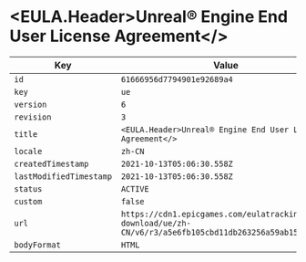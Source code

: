 # <EULA.Header>Unreal® Engine End User License Agreement</>

| Key | Value |
| --- | ----- |
| `id` | `61666956d7794901e92689a4` |
| `key` | `ue` |
| `version` | `6` |
| `revision` | `3` |
| `title` | `<EULA.Header>Unreal® Engine End User License Agreement</>` |
| `locale` | `zh-CN` |
| `createdTimestamp` | `2021-10-13T05:06:30.558Z` |
| `lastModifiedTimestamp` | `2021-10-13T05:06:30.558Z` |
| `status` | `ACTIVE` |
| `custom` | `false` |
| `url` | `https://cdn1.epicgames.com/eulatracking-download/ue/zh-CN/v6/r3/a5e6fb105cbd11db263256a59ab15819.pdf` |
| `bodyFormat` | `HTML` |
